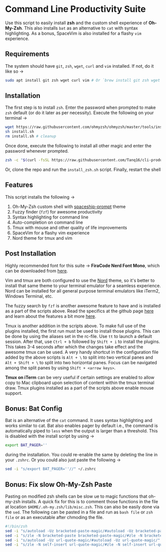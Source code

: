 # Command Line Productivity Suite

Use this script to easily install **zsh** and the custom shell experience of **Oh-My-Zsh**. This also installs `bat` as an alternative to `cat` with syntax highlighting. As a bonus, SpaceVim is also installed for a flashy `vim` experience.

## Requirements

The system should have `git`, `zsh`, `wget`, `curl` and `vim` installed. If not, do it like so &rarr;

```bash
sudo apt install git zsh wget curl vim # Or `brew install git zsh wget curl vim` for MacOS
```

## Installation

The first step is to install `zsh`. Enter the password when prompted to make `zsh` default (or do it later as per necessity). Execute the following on your terminal &rarr;

```bash
wget https://raw.githubusercontent.com/ohmyzsh/ohmyzsh/master/tools/install.sh 2>/dev/null
sh install.sh
rm install.sh # cleanup
```

Once done, execute the following to install all other magic and enter the password whenever prompted.

```bash
zsh -c "$(curl -fsSL https://raw.githubusercontent.com/Tanq16/cli-productivity-suite/master/install_zsh.sh)"
```

Or, clone the repo and run the `install_zsh.sh` script. Finally, restart the shell

## Features

This script installs the following &rarr;

1. Oh-My-Zsh custom shell with [spaceship-prompt](https://spaceship-prompt.sh/) theme
2. Fuzzy finder (`fzf`) for awesome productivity
3. Syntax highlighting for command line
3. Auto-completion on command line
4. Tmux with mouse and other quality of life improvements
5. SpaceVim for a flashy vim experience
6. Nord theme for tmux and vim

## Post Installation

Highly recommended font for this suite &rarr; **FiraCode Nerd Font Mono**, which can be downloaded from [here](https://github.com/ryanoasis/nerd-fonts/releases/download/v2.1.0/FiraCode.zip).

Vim and tmux are both configured to use the [Nord](https://www.nordtheme.com/) theme, so it's better to install that same theme to your terminal emulator for a seamless experience. Nord can be installed for all general purpose terminal emulators like iTerm2, Windows Terminal, etc.

The fuzzy search by `fzf` is another awesome feature to have and is installed as a part of the scripts above. Read the specifics at the github page [here](https://github.com/junegunn/fzf) and learn about the features a bit more [here](https://medium.com/better-programming/boost-your-command-line-productivity-with-fuzzy-finder-985aa162ba5d).

Tmux is another addition in the scripts above. To make full use of the plugins installed, the first run must be used to install those plugins. This can be done by using the aliases set in the rc-file. Use `tt` to launch a default session. After that, use `Ctrl + b` followed by `Shift + i` to install the plugins. This takes 3-4 seconds after which the changes take effect and the awesome tmux can be used. A very handy shortcut in the configuration file added by the above scripts is `Alt + \` to split into two vertical panes and `Alt + Shift + \` to split into two horizontal panes. Focus can be navigated among the split panes by using `Shift + <arrow keys>`.

**Tmux on iTerm** can be very useful if certain settings are enabled to allow copy to Mac clipboard upon selection of content within the tmux terminal draw. Tmux plugins installed as a part of the scripts above enable mouse support.

## Bonus: Bat Config

Bat is an alternative of the `cat` command. It uses syntax highlighting and works similar to cat. Bat also enables pager by default i.e., the command is automatically piped to `less` when the output is larger than a threshold. This is disabled with the install script by using &rarr;

```bash
export BAT_PAGER=''
```

during the installation. You could re-enable the same by deleting the line in your `.zshrc`. Or you could also just paste the following &rarr;

```bash
sed -i "s/export BAT_PAGER=''//" ~/.zshrc
```

## Bonus: Fix slow Oh-My-Zsh Paste

Pasting on modified zsh shells can be slow ue to magic functions that oh-my-zsh installs. A quick fix for this is to comment those functions in the file at location `$HOME/.oh-my.zsh/lib/misc.zsh`. This can also be easily done via the `sed`. The following can be pasted in a file and run as `bash file` or `zsh file` or as an executable after chmoding the file.

```bash
#!/bin/zsh
sed -i "s/autoload -Uz bracketed-paste-magic/#autoload -Uz bracketed-paste-magic/" ~/.oh-my-zsh/lib/misc.zsh
sed -i "s/zle -N bracketed-paste bracketed-paste-magic/#zle -N bracketed-paste bracketed-paste-magic/" ~/.oh-my-zsh/lib/misc.zsh
sed -i "s/autoload -Uz url-quote-magic/#autoload -Uz url-quote-magic/" ~/.oh-my-zsh/lib/misc.zsh
sed -i "s/zle -N self-insert url-quote-magic/#zle -N self-insert url-quote-magic/" ~/.oh-my-zsh/lib/misc.zsh
```
